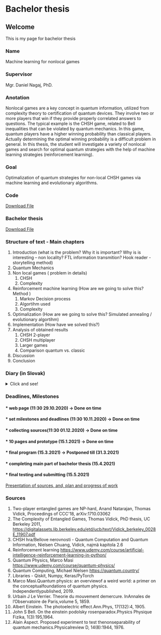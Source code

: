 # Bachelor thesis


## Welcome
This is my page for bachelor thesis

### Name
Machine learning for nonlocal games

### Supervisor
Mgr. Daniel Nagaj, PhD.

### Anotation
Nonlocal games are a key concept in quantum information, utilized from complexity theory to certification of quantum devices. They involve two or more players that win if they provide properly correlated answers to questions. The typical example is the CHSH game, related to Bell inequalities that can be violated by quantum mechanics. In this game, quantum players have a higher winning probability than classical players. Actually determining the optimal winning probability is a difficult problem in general. In this thesis, the student will investigate a variety of nonlocal games and search for optimal quantum strategies with the help of machine learning strategies (reinforcement learning).


### Goal
Optimalization of quantum strategies for non-local CHSH games via machine learning and evolutionary algorithms.

### Code

<a href="CHSH - code.zip">Download File</a>

### Bachelor thesis

<a href="Bachelor_Thesis.pdf">Download File</a>

### Structure of text - Main chapters


<ol>
<li>Introduction  (what is the problem? Why it is important? Why is is interesting – non locality? FTL information transmition?  Hook reader - storytelling method)
</li>
<li>Quantum Mechanics </li>
<li>Non local games ( problem in details)<ol>
      <li>CHSH</li>
      <li>Complexity</li>
    </ol></li>
<li>Reinforcement machine learning  (How are we going to solve this? Method ) <ol>
      <li>Markov Decision process</li>
      <li>Algortihm used</li>
      <li>Complexity</li>
    </ol></li>
<li>Optimalization (How are we going to solve this?  Simulated annealing / evolutionary algortihm)</li>
<li>Implementation (How have we solved this?)</li>
       <li>Analysis of obtained results<ol>
      <li>CHSH 2-player</li>
      <li>CHSH multiplayer</li>
              <li>Larger games</li>
              <li>Comparison quantum vs. classic</li>
    </ol></li>
 <li>Discussion</li>
 <li>Conclusion</li>
</ol>

### Diary (in Slovak)

<details>
<summary>Click and see!</summary>
<ul>
<li> 16.2 - 23.2 </li>
<ul>
<li> Implementoval som GPU tensorflow model do trénovania môjho Reinforcement Agenta.</li>
<li> Pracoval som na funkcii, ktorá porovnáva najlepšiu klasickú a najlepšiu kvantovú taktiku. A vyberie také hry, ktoré majú najväčšie rozdiely.</li>
<li> Pridal som nové actions, ktoré vie vykonávať agent. (spomaľ, zrýchli) </li>
<li> Refactoring a väčšia abstrakcia hrier, genetických algoritmov etc. </li>
</ul>
<li> 23.2 - 2.3 </li>
<ul>
<li> Implementoval som PyTorch Deep Reinforcement DQN Agenta</li>
<li> Pracoval som na funkcii, ktorá porovnáva najlepšiu klasickú a najlepšiu kvantovú taktiku. A vyberie také hry, ktoré majú najväčšie rozdiely - upravil som ju, aby fungovala spravne.</li>
<li> Stretol som sa so skolitelom - urcili sme si uz finalne ciele mojej bakalarky</li>
<li> Refactoring. </li>
<li> Pracoval som na kapitole NonLocal games v LaTeXu</li>
</ul>
<li> 2.3 - 9.3 </li>
<ul>
<li> Snazil som sa optimalizovat DQN agenta</li>
<li> Implementoval som databazu, do ktorej sa budu ukladat uz preskumane hry, a ak sa znovu preskumaju, tak upsert ak sa najde lepsia hodnota.</li>
<li> Stretol som sa so skolitelom - zhodnotili sme tohtotyzdnovu pracu</li>
<li> Refactoring v triede Environment. </li>
<li> Urobil som state diagram, ako sa uci reinforcement learning, ako je to strukturovane </li>
<li> Viacere parametre som povytiahol von, nech si to pouzivatel moze sam nastavit </li>
<li> Pracoval som na kapitole NonLocal games v LaTeXe</li>
<li> Pracoval som na kapitole Reinforcement learning v LaTeXe</li>
</ul>
<li> 9.3 - 16.3 </li>
<ul>
<li> Snazil som sa optimalizovat DQN agenta, jeho ucenia pomocou memoizacie </li>
<li> Doplnil som nove stlpce do databazy (predtym som si tam neukladal cestu, ktoru sa naucil)</li>
<li> Stretol som sa so skolitelom - zhodnotili sme tohtotyzdnovu pracu</li>
<li> Refactoring nad v podstate vsetkymi triedami. </li>
<li> Doplnil som state diagram, ktory ukazuje co robi Environemnt v jednom kroku (sluzi to nato, aby bolo vidno, ze jeden hrac je od druheho oddeleny) </li>
<li> Podarilo sa mi rozbehat PyTorch na GPU </li>
<li> Zacal som implementovat Complex PyTorch siet (lebo kvantovy stav moze byt aj komplexny) </li>
<li> Odskusal som si optimalizaciu hyperparametrov pomocou genetic algoritmu </li>
<li> Pridal som zopar dalsich testov </li>
<li> Napisal som si viacero reward funkcii a tie tiez som zahrnul ako parameter do genetic algoritmu (aby pripadne vybral tu optimalznu z nich) </li>
<li> Pracoval som na kapitole Reinforcement learning v LaTeXe</li>
</ul>
<li> 16.3 - 23.3 </li>
<ul>
<li> Stretol som sa s panom Petrovicom a radil som sa s nim ohladom reinforcement learningu</li>
<li> Implementoval som annealing pri vybere bran </li>
<li> Stretol som sa so skolitelom - zhodnotili sme tohtotyzdnovu pracu, </li>
<li> Refactoring. </li>
<li> Zacal som implementovat Complex PyTorch siet (lebo kvantovy stav moze byt aj komplexny), ale nakoniec teda rozlozim complexny vektor na 2*taky dlhy realnych cisiel </li>
<li> Pracoval som na kapitole Reinforcement learning a Nonlocal games v LaTeXe</li>
<li> Spracoval som prezentáciu pre svoju bakalársku prácu </li>
</ul>
<li> 23.3 - 30.3 </li>
<ul>
<li> Refactoring </li>
<li> Nechal som vypocty ist 1 den, a vysledky som spracoval a poslal skolitelovi </li>
<li> Pracoval som na kapitole Reinforcement learning a Nonlocal games v LaTeXe</li>
</ul>
</ul>
</details>

### Deadlines, Milestones
#### * web page (11:30 29.10.2020) -> Done on time

#### * set milestones and deadlines (11:30 10.11.2020)  -> Done on time

#### * collecting sources(11:30 01.12.2020) -> Done on time

#### * 10 pages and prototype (15.1.2021) -> Done on time
  
#### * final program (15.3.2021) -> Postponed till (31.3.2021)

#### * completing main part of bachelor thesis (15.4.2021)

#### * final testing and submitting (15.5.2021)

<a href="https://www.canva.com/design/DAEPEqLIsWM/ij-WJ0Wpchf-UAXgLVFSWA/view?utm_content=DAEPEqLIsWM&utm_campaign=designshare&utm_medium=link&utm_source=sharebutton">Presentation of sources, and, plan and progress of work</a>

### Sources

1. Two-player entangled games are NP-hard, Anand Natarajan, Thomas Vidick, Proceedings of CCC'18, arXiv:1710.03062
2. The Complexity of Entangled Games, Thomas Vidick, PhD thesis, UC Berkeley 2011, https://digitalassets.lib.berkeley.edu/etd/ucb/text/Vidick_berkeley_0028E_11907.pdf
3. CHSH hra/Bellove nerovnosti - Quantum Computation and Quantum Information, Nielsen Chuang, Vidick, najmä kapitola 2.6
4. Reinforcement learning https://www.udemy.com/course/artificial-intelligence-reinforcement-learning-in-python/
5. Quantum Physics, Marco Masi https://www.udemy.com/course/quantum-physics/
6. Quantum Computing, Michael Nielsen https://quantum.country/
7. Libraries - Qiskit, Numpy, Keras/PyTorch
8. Marco Masi.Quantum physics: an overviewof a weird world: a primer on the conceptualfoundations of quantum physics. Independentlypublished, 2019.
9. Urbain J Le Verrier. Theorie du mouvement demercure. InAnnales de l’Observatoire de Paris,volume 5, 1859.
10. Albert Einstein.  The photoelectric effect.Ann.Phys, 17(132):4, 1905.
11. John S Bell.  On the einstein podolsky rosenparadox.Physics Physique Fizika,  1(3):195,1964.
12. Alain Aspect.  Proposed experiment to test thenonseparability of quantum mechanics.Physicalreview D, 14(8):1944, 1976.
